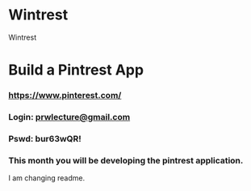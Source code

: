 # Wintrest
Wintrest

# Build a Pintrest App

### https://www.pinterest.com/	
### Login: prwlecture@gmail.com
### Pswd: bur63wQR!


### This month you will be developing the pintrest application.

I am changing readme.